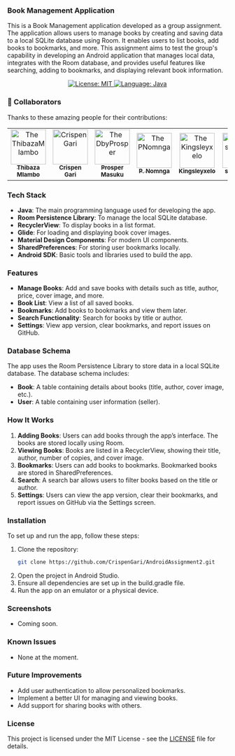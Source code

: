 ### Book Management Application

This is a Book Management application developed as a group assignment. The application allows users to manage books by creating and saving data to a local SQLite database using Room. It enables users to list books, add books to bookmarks, and more. This assignment aims to test the group's capability in developing an Android application that manages local data, integrates with the Room database, and provides useful features like searching, adding to bookmarks, and displaying relevant book information.

<p align="center">
  <a href="https://github.com/CrispenGari/AndroidAssignment2/blob/main/LICENSE">
    <img src="https://img.shields.io/badge/license-MIT-green.svg" alt="License: MIT">
  </a>
  <a href="https://developer.android.com/studio">
    <img src="https://img.shields.io/badge/language-java-red.svg" alt="Language: Java">
  </a>
</p>

### 🤝 Collaborators

Thanks to these amazing people for their contributions:

<table align="center">
  <tr>
    <td align="center">
      <a href="https://github.com/ThibazaMlambo">
        <img src="https://github.com/ThibazaMlambo.png" width="80px;" alt="The ThibazaMlambo"/>
        <br /><sub><b>Thibaza Mlambo</b></sub>
      </a>
    </td>
    <td align="center">
      <a href="https://github.com/CrispenGari">
        <img src="https://github.com/CrispenGari.png" width="80px;" alt="Crispen Gari"/>
        <br /><sub><b>Crispen Gari</b></sub>
      </a>
    </td>
    <td align="center">
      <a href="https://github.com/DbyProsper">
        <img src="https://github.com/DbyProsper.png" width="80px;" alt="The DbyProsper"/>
        <br /><sub><b>Prosper Masuku</b></sub>
      </a>
    </td>
    <td align="center">
      <a href="https://github.com/PNomnga">
        <img src="https://github.com/PNomnga.png" width="80px;" alt="The PNomnga"/>
        <br /><sub><b>P. Nomnga</b></sub>
      </a>
    </td>
    <td align="center">
      <a href="https://github.com/Kingsleyxelo">
        <img src="https://github.com/Kingsleyxelo.png" width="80px;" alt="The Kingsleyxelo"/>
        <br /><sub><b>Kingsleyxelo</b></sub>
      </a>
    </td>
    <td align="center">
      <a href="https://github.com/siphocraig">
        <img src="https://github.com/siphocraig.png" width="80px;" alt="The siphocraig"/>
        <br /><sub><b>siphocraig</b></sub>
      </a>
    </td>
  </tr>
</table>

### Tech Stack

- **Java**: The main programming language used for developing the app.
- **Room Persistence Library**: To manage the local SQLite database.
- **RecyclerView**: To display books in a list format.
- **Glide**: For loading and displaying book cover images.
- **Material Design Components**: For modern UI components.
- **SharedPreferences**: For storing user bookmarks locally.
- **Android SDK**: Basic tools and libraries used to build the app.

### Features

- **Manage Books**: Add and save books with details such as title, author, price, cover image, and more.
- **Book List**: View a list of all saved books.
- **Bookmarks**: Add books to bookmarks and view them later.
- **Search Functionality**: Search for books by title or author.
- **Settings**: View app version, clear bookmarks, and report issues on GitHub.

### Database Schema

The app uses the Room Persistence Library to store data in a local SQLite database. The database schema includes:

- **Book**: A table containing details about books (title, author, cover image, etc.).
- **User**: A table containing user information (seller).

### How It Works

1. **Adding Books**: Users can add books through the app’s interface. The books are stored locally using Room.
2. **Viewing Books**: Books are listed in a RecyclerView, showing their title, author, number of copies, and cover image.
3. **Bookmarks**: Users can add books to bookmarks. Bookmarked books are stored in SharedPreferences.
4. **Search**: A search bar allows users to filter books based on the title or author.
5. **Settings**: Users can view the app version, clear their bookmarks, and report issues on GitHub via the Settings screen.

### Installation

To set up and run the app, follow these steps:

1. Clone the repository:
   ```bash
   git clone https://github.com/CrispenGari/AndroidAssignment2.git
   ```
2. Open the project in Android Studio.
3. Ensure all dependencies are set up in the build.gradle file.
4. Run the app on an emulator or a physical device.

### Screenshots

- Coming soon.

### Known Issues

- None at the moment.

### Future Improvements

- Add user authentication to allow personalized bookmarks.
- Implement a better UI for managing and viewing books.
- Add support for sharing books with others.

### License

This project is licensed under the MIT License - see the [LICENSE](https://github.com/CrispenGari/AndroidAssignment2/blob/main/LICENSE) file for details.
